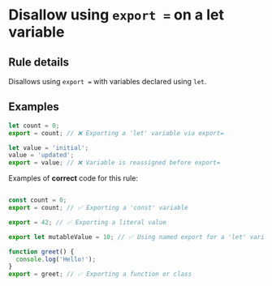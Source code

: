 # Disallow using `export =` on a let variable

<!-- end auto-generated rule header -->
<!-- Do not manually modify this header. Run: `npm run eslint-docs` -->

## Rule details

Disallows using `export =` with variables declared using `let`.

## Examples

```js
let count = 0;
export = count; // ❌ Exporting a 'let' variable via export=
```

```js
let value = 'initial';
value = 'updated';
export = value; // ❌ Variable is reassigned before export=
```

Examples of **correct** code for this rule:

```js

const count = 0;
export = count; // ✅ Exporting a 'const' variable

export = 42; // ✅ Exporting a literal value

export let mutableValue = 10; // ✅ Using named export for a 'let' variable

function greet() {
  console.log('Hello!');
}
export = greet; // ✅ Exporting a function or class
```
